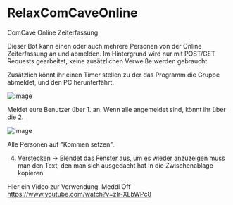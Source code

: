 # RelaxComCaveOnline

ComCave Online Zeiterfassung

Dieser Bot kann einen oder auch mehrere Personen von der Online Zeiterfassung an und abmelden.
Im Hintergrund wird nur mit POST/GET Requests gearbeitet, keine zusätzlichen Verweiße werden gebraucht.

Zusätzlich könnt ihr einen Timer stellen zu der das Programm die Gruppe abmeldet, und den PC herunterfährt.

![image](https://github.com/Farliam93/RelaxComCaveOnline/assets/116157943/b418e44d-fb1b-4ad5-b332-7c4f40d20691)

Meldet eure Benutzer über 1. an.
Wenn alle angemeldet sind, könnt ihr über die 2.

![image](https://github.com/Farliam93/RelaxComCaveOnline/assets/116157943/c9e70e2b-476b-4b58-9ce8-76255f56fa39)

Alle Personen auf "Kommen setzen".

4. Verstecken -> Blendet das Fenster aus, um es wieder anzuzeigen muss man den Text, den man sich ausgedacht hat in die Zwischenablage kopieren.

Hier ein Video zur Verwendung. Meddl Off
https://www.youtube.com/watch?v=zIr-XLbWPc8
